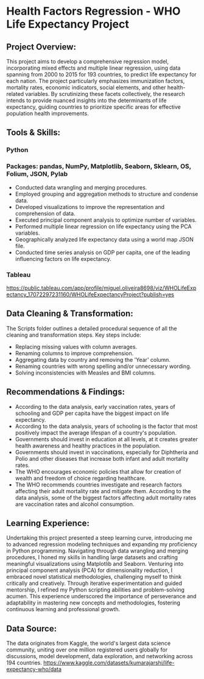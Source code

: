 # Health Factors Regression - WHO Life Expectancy Project

## Project Overview:
This project aims to develop a comprehensive regression model, incorporating mixed effects and multiple linear regression, using data spanning from 2000 to 2015 for 193 countries, to predict life expectancy for each nation. The project particularly emphasizes immunization factors, mortality rates, economic indicators, social elements, and other health-related variables. By scrutinizing these facets collectively, the research intends to provide nuanced insights into the determinants of life expectancy, guiding countries to prioritize specific areas for effective population health improvements.

## Tools & Skills:
### Python
### Packages: pandas, NumPy, Matplotlib, Seaborn, Sklearn, OS, Folium, JSON, Pylab 
+ Conducted data wrangling and merging procedures.
+ Employed grouping and aggregation methods to structure and condense data.
+ Developed visualizations to improve the representation and comprehension of data.
+ Executed principal component analysis to optimize number of variables.
+ Performed multiple linear regression on life expectancy using the PCA variables.
+ Geographically analyzed life expectancy data using a world map JSON file.
+ Conducted time series analysis on GDP per capita, one of the leading influencing factors on life expectancy. 

### Tableau
https://public.tableau.com/app/profile/miguel.oliveira8698/viz/WHOLifeExpectancy_17072297231160/WHOLifeExpectancyProject?publish=yes

## Data Cleaning & Transformation:
The Scripts folder outlines a detailed procedural sequence of all the cleaning and transformation steps. Key steps include:
+ Replacing missing values with column averages.
+ Renaming columns to improve comprehension.
+ Aggregating data by country and removing the 'Year' column.
+ Renaming countries with wrong spelling and/or unnecessary wording.
+ Solving inconsistencies with Measles and BMI columns.

## Recommendations & Findings:
+ According to the data analysis, early vaccination rates, years of schooling and GDP per capita have the biggest impact on life expectancy.
+ According to the data analysis, years of schooling is the factor that most positively impact the average lifespan of a country's population.
+ Governments should invest in education at all levels, at it creates greater health awareness and healthy practices in the population.
+ Governments should invest in vaccinations, especially for Diphtheria and Polio and other diseases that increase both infant and adult mortality rates.
+ The WHO encourages economic policies that allow for creation of wealth and freedom of choice regarding healthcare.
+ The WHO recommends countries investigate and research factors affecting their adult mortality rate and mitigate them. According to the data analysis, some of the biggest factors affecting adult mortality rates are vaccination rates and alcohol consumption.

## Learning Experience:
Undertaking this project presented a steep learning curve, introducing me to advanced regression modeling techniques and expanding my proficiency in Python programming. Navigating through data wrangling and merging procedures, I honed my skills in handling large datasets and crafting meaningful visualizations using Matplotlib and Seaborn. Venturing into principal component analysis (PCA) for dimensionality reduction, I embraced novel statistical methodologies, challenging myself to think critically and creatively. Through iterative experimentation and guided mentorship, I refined my Python scripting abilities and problem-solving acumen. This experience underscored the importance of perseverance and adaptability in mastering new concepts and methodologies, fostering continuous learning and professional growth.

## Data Source:
The data originates from Kaggle, the world's largest data science community, uniting over one million registered users globally for discussions, model development, data exploration, and networking across 194 countries. https://www.kaggle.com/datasets/kumarajarshi/life-expectancy-who/data
